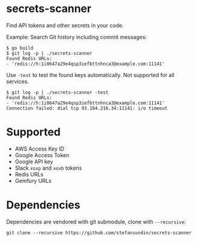 # secrets-scanner

Find API tokens and other secrets in your code.

Example: Search Git history including commit messages:
```
$ go build
$ git log -p | ./secrets-scanner
Found Redis URLs:
- 'redis://h:1i0647a29e4qsp3iefbttnhnca3@example.com:11141'
```

Use `-test` to test the found keys automatically. Not supported for all services.
```
$ git log -p | ./secrets-scanner -test
Found Redis URLs:
- 'redis://h:1i0647a29e4qsp3iefbttnhnca3@example.com:11141'
Connection failed: dial tcp 93.184.216.34:11141: i/o timeout
```

# Supported

- AWS Access Key ID
- Google Access Token
- Google API key
- Slack `xoxp` and `xoxb` tokens
- Redis URLs
- Gemfury URLs

# Dependencies

Dependencies are vendored with git submodule, clone with `--recursive`:
```
git clone --recursive https://github.com/stefansundin/secrets-scanner
```
